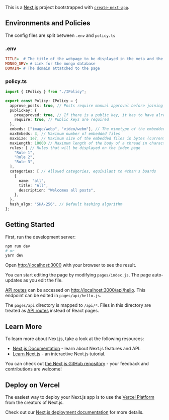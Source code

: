 This is a [Next.js](https://nextjs.org/) project bootstrapped with [`create-next-app`](https://github.com/vercel/next.js/tree/canary/packages/create-next-app).

## Environments and Policies

The config files are split between `.env` and `policy.ts`

### .env

```ini
TITLE=  # The title of the webpage to be displayed in the meta and the screen
MONGO_SRV= # Link for the mongo database
DOMAIN= # The domain attatched to the page
```

### policy.ts

```typescript
import { IPolicy } from "./IPolicy";

export const Policy: IPolicy = {
  approve_posts: true, // Posts require manual approval before joining the blockchain
  publickey: {
    preapproved: true, // If there is a public key, it has to have already been approved
    require: true, // Public keys are required
  },
  embeds: ["image/webp", "video/webm"], // The mimetype of the embedded files allowed
  maxEmbeds: 3, // Maximum number of embedded files
  maxSize: 1e7, // Maximum size of the embedded files in bytes (currently 10MB)
  maxLength: 10000 // Maximum length of the body of a thread in characters
  rules: [ // Rules that will be displayed on the index page
    "Rule 1",
    "Rule 2",
    "Rule 3",
  ],
  categories: [ // Allowed categories, equivilant to 4chan's boards
    {
      name: "all",
      title: "All",
      description: "Welcomes all posts",
    },
  },
  hash_algo: "SHA-256", // Default hashing algorithm
};


```

## Getting Started

First, run the development server:

```bash
npm run dev
# or
yarn dev
```

Open [http://localhost:3000](http://localhost:3000) with your browser to see the result.

You can start editing the page by modifying `pages/index.js`. The page auto-updates as you edit the file.

[API routes](https://nextjs.org/docs/api-routes/introduction) can be accessed on [http://localhost:3000/api/hello](http://localhost:3000/api/hello). This endpoint can be edited in `pages/api/hello.js`.

The `pages/api` directory is mapped to `/api/*`. Files in this directory are treated as [API routes](https://nextjs.org/docs/api-routes/introduction) instead of React pages.

## Learn More

To learn more about Next.js, take a look at the following resources:

- [Next.js Documentation](https://nextjs.org/docs) - learn about Next.js features and API.
- [Learn Next.js](https://nextjs.org/learn) - an interactive Next.js tutorial.

You can check out [the Next.js GitHub repository](https://github.com/vercel/next.js/) - your feedback and contributions are welcome!

## Deploy on Vercel

The easiest way to deploy your Next.js app is to use the [Vercel Platform](https://vercel.com/new?utm_medium=default-template&filter=next.js&utm_source=create-next-app&utm_campaign=create-next-app-readme) from the creators of Next.js.

Check out our [Next.js deployment documentation](https://nextjs.org/docs/deployment) for more details.
